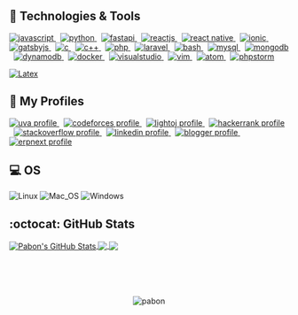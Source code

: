 ## :fork_and_knife: Technologies & Tools

<a href="https://developer.mozilla.org/en-US/docs/Web/JavaScript" target="_blank">
  <img src="https://img.shields.io/badge/Code-Javascript-informational?style=for-the-badge&logo=Javascript&labelColor=17202A&color=1abc9c" alt="javascript" />
</a>
&nbsp;
<a href="https://www.python.org/" target="_blank">
  <img src="https://img.shields.io/badge/Code-Python-informational?style=for-the-badge&logo=python&labelColor=17202A&color=1abc9c" alt="python" />
</a>
&nbsp;
<a href="https://fastapi.tiangolo.com/" target="_blank">
  <img src="https://img.shields.io/badge/Code-FastAPI-informational?style=for-the-badge&logo=fastapi&labelColor=17202A&color=1abc9c" alt="fastapi" />
</a>
&nbsp;
<a href="https://reactjs.org/" target="_blank">
  <img src="https://img.shields.io/badge/Code-ReactJS-informational?style=for-the-badge&logo=React&labelColor=17202A&color=1abc9c" alt="reactjs" />
</a>
&nbsp;
<a href=" https://reactnative.dev/" target="_blank">
  <img src="https://img.shields.io/badge/Code-React_Native-informational?style=for-the-badge&logo=React&labelColor=17202A&color=1abc9c" alt="react native" />
</a>
&nbsp;
<a href="https://ionicframework.com/" target="_blank">
  <img src="https://img.shields.io/badge/Code-Ionic-informational?style=for-the-badge&logo=Ionic&labelColor=17202A&color=1abc9c" alt="ionic" />
</a>
&nbsp;
<a href="https://www.gatsbyjs.org/" target="_blank">
  <img src="https://img.shields.io/badge/Code-Gatsby-informational?style=for-the-badge&logo=Gatsby&logoColor=663399&labelColor=17202A&color=1abc9c" alt="gatsbyjs" />
</a>
&nbsp;
<a href="https://www.cprogramming.com/" target="_blank">
  <img src="https://img.shields.io/badge/Code-C-informational?style=for-the-badge&logo=c&labelColor=17202A&color=1abc9c" alt="c" />
</a>
&nbsp;
<a href="https://isocpp.org/" target="_blank">
  <img src="https://img.shields.io/badge/Code-C++-informational?style=for-the-badge&logo=c%2B%2B&labelColor=17202A&color=1abc9c" alt="c++" />
</a>
&nbsp;
<a href="https://www.php.net/" target="_blank">
  <img src="https://img.shields.io/badge/Code-PHP-informational?style=for-the-badge&logo=php&labelColor=17202A&color=1abc9c" alt="php" />
</a>
&nbsp;
<a href="https://laravel.com/" target="_blank">
  <img src="https://img.shields.io/badge/Code-Laravel-informational?style=for-the-badge&logo=laravel&labelColor=17202A&color=1abc9c" alt="laravel" />
</a>
&nbsp;
<a href="https://devhints.io/bash" target="_blank">
  <img src="https://img.shields.io/badge/Shell-Bash-informational?style=for-the-badge&logo=GNU-Bash&labelColor=17202A&color=1abc9c" alt="bash" />
</a>
&nbsp;
<a href="https://www.mysql.com/" target="_blank">
  <img src="https://img.shields.io/badge/DB-MySQL-informational?style=for-the-badge&logo=mysql&labelColor=17202A&color=1abc9c" alt="mysql" />
</a>
&nbsp;
<a href="https://www.mongodb.com/" target="_blank">
  <img src="https://img.shields.io/badge/DB-MongoDB-informational?style=for-the-badge&logo=mongodb&logoColor=4DB33D&labelColor=17202A&color=1abc9c" alt="mongodb" />
</a>
&nbsp;
<a href="https://aws.amazon.com/dynamodb/" target="_blank">
  <img src="https://img.shields.io/badge/DB-DynamoDB-informational?style=for-the-badge&logo=Amazon-DynamoDB&labelColor=17202A&color=1abc9c" alt="dynamodb" />
</a>
&nbsp;
<a href="https://www.docker.com/" target="_blank">
  <img src="https://img.shields.io/badge/Tools-Docker-informational?style=for-the-badge&logo=Docker&labelColor=17202A&color=1abc9c" alt="docker" />
</a>
&nbsp;
<a href="https://code.visualstudio.com/" target="_blank">
  <img src="https://img.shields.io/badge/Editor-Visual_Studio_Code-informational?style=for-the-badge&logo=visual-studio-code&logoColor=007ACC&labelColor=17202A&color=1abc9c" alt="visualstudio" />
</a>
&nbsp;
<a href="https://www.vim.org/" target="_blank">
  <img src="https://img.shields.io/badge/Editor-Vim-informational?style=for-the-badge&logo=vim&labelColor=17202A&color=1abc9c" alt="vim" />
</a>
&nbsp;
<a href="https://atom.io/" target="_blank">
  <img src="https://img.shields.io/badge/Editor-Atom-informational?style=for-the-badge&logo=Atom&labelColor=17202A&color=1abc9c" alt="atom" />
</a>
&nbsp;
<a href="https://www.jetbrains.com/phpstorm/" target="_blank">
  <img src="https://img.shields.io/badge/IDE-PhpStorm-informational?style=for-the-badge&logo=phpstorm&labelColor=17202A&color=1abc9c" alt="phpstorm" />
</a>

[![Latex](https://img.shields.io/badge/Latex-★★☆-lightgrey?labelColor=008080&logo=LaTeX&style=for-the-badge&logoColor=white)](https://www.latex-project.org/)

## :ghost: My Profiles

<a href="https://uhunt.onlinejudge.org/id/370372" target="_blank">
  <img src="https://img.shields.io/badge/online_judge-uva-F34B7D?style=for-the-badge&logo=none" alt="uva profile" />
</a>
&nbsp;
<a href="https://codeforces.com/profile/Back_To_School" target="_blank">
  <img src="https://img.shields.io/badge/online_judge-codeforces-006FBF?style=for-the-badge&logo=codeforces" alt="codeforces profile" />
</a>
&nbsp;
<a href="https://lightoj.com/user/shahnawaz-pabon" target="_blank">
  <img src="https://img.shields.io/badge/online_judge-lightoj-3298DC?style=for-the-badge&logo=none" alt="lightoj profile" />
</a>
&nbsp;
<a href="https://www.hackerrank.com/shahnawaz_pabon" target="_blank">
  <img src="https://img.shields.io/badge/online_judge-hackerrank-1BA94C?style=for-the-badge&logo=hackerrank" alt="hackerrank profile" />
</a>
&nbsp;
<a href="https://stackoverflow.com/users/6174271/shahnawaz-hossan" target="_blank">
  <img src="https://img.shields.io/badge/profile-stack_overflow-F2740D?style=for-the-badge&logo=stackoverflow" alt="stackoverflow profile" />
</a>
&nbsp;
<a href="https://www.linkedin.com/in/backtoschool/" target="_blank">
  <img src="https://img.shields.io/badge/profile-Linked_in-0E76E8?style=for-the-badge&logo=linkedin" alt="linkedin profile" />
</a>
&nbsp;
<a href="https://shahnawaz-pabon.blogspot.com/" target="_blank">
  <img src="https://img.shields.io/badge/profile-blogger-FC4F08?style=for-the-badge&logo=blogger" alt="blogger profile" />
</a>
&nbsp;
<a href="https://discuss.erpnext.com/u/pabon_cse_12/summary" target="_blank">
  <img src="https://img.shields.io/badge/profile-erpnext-7079F7?style=for-the-badge&logo=none" alt="erpnext profile" />
</a>

## :computer: OS

![Linux](https://img.shields.io/badge/-Linux-FCC624?logo=Linux&style=for-the-badge&logoColor=black)
![Mac_OS](https://img.shields.io/badge/-Mac_OS-999999?logo=Apple&style=for-the-badge&logoColor=white)
![Windows](https://img.shields.io/badge/-Windows-00A4EF?logo=Windows&style=for-the-badge&logoColor=white)

## :octocat: GitHub Stats

<a href="https://github.com/shahnawaz-pabon">
  <img align="center" src="https://github-readme-stats.vercel.app/api?username=shahnawaz-pabon&show_icons=true&include_all_commits=true&line_height=27&count_private=true&title_color=76D7C4&text_color=c9cacc&icon_color=3498DB&bg_color=2c3e50" alt="Pabon's GitHub Stats" />
</a>

<a href="https://github.com/shahnawaz-pabon">
  <img align="center" src="https://github-readme-stats.vercel.app/api/top-langs/?username=shahnawaz-pabon&hide=java,objective-c&title_color=76D7C4&text_color=c9cacc&icon_color=F0DB4F&bg_color=2c3e50" />
</a>

<a href="https://github.com/shahnawaz-pabon/shahnawaz-pabon.github.io">
  <img align="center" src="https://github-readme-stats.vercel.app/api/pin/?username=shahnawaz-pabon&repo=shahnawaz-pabon.github.io&title_color=76D7C4&text_color=c9cacc&icon_color=3498DB&bg_color=2c3e50" />
</a>

<br>
<br>
<br>
<br>
<br>

<p align="center">
  <img src="https://komarev.com/ghpvc/?username=shahnawaz-pabon&color=1abc9c&label=PROFILE+VIEWS&style=flat" alt="pabon" />
</p>

<!-- Definitions -->

[pabon]: https://github.com/shahnawaz-pabon
[javascript]: https://developer.mozilla.org/en-US/docs/Web/JavaScript
[python]: https://www.python.org/
[reactjs]: https://reactjs.org/
[reactnative]: https://reactnative.dev/
[ionic]: https://ionicframework.com/
[gatsbyjs]: https://www.gatsbyjs.org/
[bash]: https://devhints.io/bash
[docker]: https://www.docker.com/
[visualstudio]: https://code.visualstudio.com/
[atom]: https://atom.io/
[phpstorm]: https://www.jetbrains.com/phpstorm/
